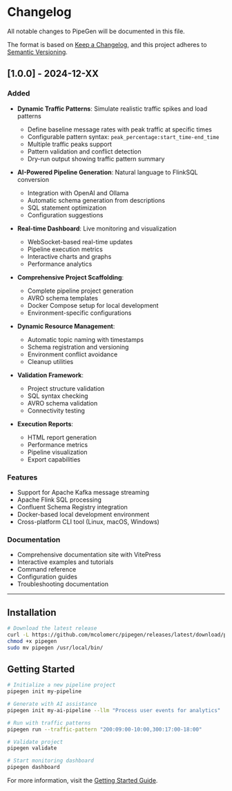 # Changelog

All notable changes to PipeGen will be documented in this file.

The format is based on [Keep a Changelog](https://keepachangelog.com/en/1.0.0/),
and this project adheres to [Semantic Versioning](https://semver.org/spec/v2.0.0.html).

## [1.0.0] - 2024-12-XX

### Added
- **Dynamic Traffic Patterns**: Simulate realistic traffic spikes and load patterns
  - Define baseline message rates with peak traffic at specific times
  - Configurable pattern syntax: `peak_percentage:start_time-end_time`
  - Multiple traffic peaks support
  - Pattern validation and conflict detection
  - Dry-run output showing traffic pattern summary

- **AI-Powered Pipeline Generation**: Natural language to FlinkSQL conversion
  - Integration with OpenAI and Ollama
  - Automatic schema generation from descriptions
  - SQL statement optimization
  - Configuration suggestions

- **Real-time Dashboard**: Live monitoring and visualization
  - WebSocket-based real-time updates  
  - Pipeline execution metrics
  - Interactive charts and graphs
  - Performance analytics

- **Comprehensive Project Scaffolding**:
  - Complete pipeline project generation
  - AVRO schema templates
  - Docker Compose setup for local development
  - Environment-specific configurations

- **Dynamic Resource Management**:
  - Automatic topic naming with timestamps
  - Schema registration and versioning
  - Environment conflict avoidance
  - Cleanup utilities

- **Validation Framework**:
  - Project structure validation
  - SQL syntax checking
  - AVRO schema validation
  - Connectivity testing

- **Execution Reports**:
  - HTML report generation
  - Performance metrics
  - Pipeline visualization
  - Export capabilities

### Features
- Support for Apache Kafka message streaming
- Apache Flink SQL processing
- Confluent Schema Registry integration
- Docker-based local development environment
- Cross-platform CLI tool (Linux, macOS, Windows)

### Documentation
- Comprehensive documentation site with VitePress
- Interactive examples and tutorials
- Command reference
- Configuration guides
- Troubleshooting documentation

---

## Installation

```bash
# Download the latest release
curl -L https://github.com/mcolomerc/pipegen/releases/latest/download/pipegen-linux -o pipegen
chmod +x pipegen
sudo mv pipegen /usr/local/bin/
```

## Getting Started

```bash
# Initialize a new pipeline project
pipegen init my-pipeline

# Generate with AI assistance
pipegen init my-ai-pipeline --llm "Process user events for analytics"

# Run with traffic patterns
pipegen run --traffic-pattern "200:09:00-10:00,300:17:00-18:00"

# Validate project
pipegen validate

# Start monitoring dashboard
pipegen dashboard
```

For more information, visit the [Getting Started Guide](/getting-started).
